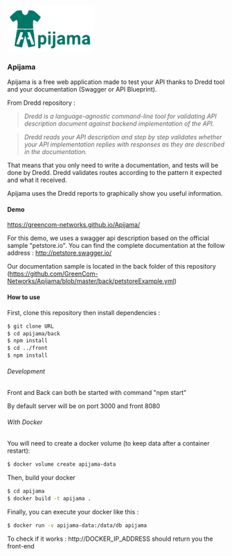<img src="https://github.com/GreenCom-Networks/Apijama/blob/master/front/src/images/apijama.png" width="200">

### Apijama

Apijama is a free web application made to test your API thanks to Dredd tool and your documentation (Swagger or API Blueprint).

From Dredd repository :
> *Dredd is a language-agnostic command-line tool for validating
API description document against backend implementation of the API.*

> *Dredd reads your API description and step by step validates whether 
your API implementation replies with responses as they are described 
in the documentation.*

That means that you only need to write a documentation, and tests will be done by Dredd.
Dredd validates routes according to the pattern it expected and what it received.

Apijama uses the Dredd reports to graphically show you useful information.

#### Demo

https://greencom-networks.github.io/Apijama/

For this demo, we uses a swagger api description based on the official sample "petstore.io".
You can find the complete documentation at the follow address : http://petstore.swagger.io/

Our documentation sample is located in the back folder of this repository (https://github.com/GreenCom-Networks/Apijama/blob/master/back/petstoreExample.yml)


#### How to use

First, clone this repository then install dependencies :

``` sh
$ git clone URL
$ cd apijama/back
$ npm install
$ cd ../front
$ npm install
```

###### Development

Front and Back can both be started with command "npm start"

By default server will be on port 3000 and front 8080

###### With Docker

You will need to create a docker volume (to keep data after a container restart):

``` sh
$ docker volume create apijama-data
```

Then, build your docker 

``` sh
$ cd apijama
$ docker build -t apijama .
```

Finally, you can execute your docker like this : 

``` sh
$ docker run -v apijama-data:/data/db apijama
```

To check if it works : http://DOCKER_IP_ADDRESS should return you the front-end